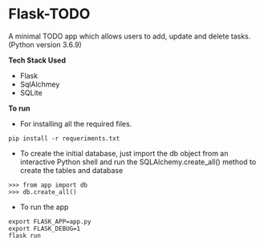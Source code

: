 # Flask-TODO
A minimal TODO app which allows users to add, update and delete tasks. 
(Python version 3.6.9)

**Tech Stack Used**
* Flask 
* SqlAlchmey
* SQLite

**To run**
- For installing all the required files.
```
pip install -r requeriments.txt
```
- To create the initial database, just import the db object from an interactive Python shell and run the SQLAlchemy.create_all() method to create the tables and database
```
>>> from app import db
>>> db.create_all()
```
- To run the app
```
export FLASK_APP=app.py
export FLASK_DEBUG=1
flask run
```
